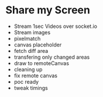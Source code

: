 # Share my Screen

- Stream 1sec Videos over socket.io
- Stream images
- pixelmatch
- canvas placeholder
- fetch diff area
- transfering only changed areas
- draw to remoteCanvas
- cleaning up
- fix remote canvas
- poc ready
- tweak timings